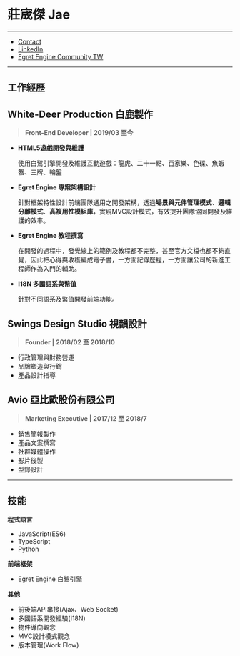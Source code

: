 # 莊宬傑 Jae
----

- [Contact](utopia.jae@gmail.com)
- [LinkedIn](https://tw.linkedin.com/in/utopia-jae)
- [Egret Engine Community TW](https://www.facebook.com/groups/egret.community.tw)


----
## 工作經歷

## White-Deer Production 白鹿製作
> **Front-End Developer | 2019/03 至今**

- **HTML5遊戲開發與維護**

    使用白鷺引擎開發及維護互動遊戲：龍虎、二十一點、百家樂、色碟、魚蝦蟹、三牌、輪盤


- **Egret Engine 專案架構設計**

    針對框架特性設計前端團隊通用之開發架構，透過**場景與元件管理模式**、**邏輯分離模式**、**高複用性模組庫**，實現MVC設計模式，有效提升團隊協同開發及維護的效率。

- **Egret Engine 教程撰寫**

    在開發的過程中，發覺線上的範例及教程都不完整，甚至官方文檔也都不夠直覺，因此把心得與收穫編成電子書，一方面記錄歷程，一方面讓公司的新進工程師作為入門的輔助。
    
- **I18N 多國語系與幣值**

    針對不同語系及幣值開發前端功能。


## Swings Design Studio 視韻設計
> **Founder | 2018/02 至 2018/10**

- 行政管理與財務營運
- 品牌塑造與行銷
- 產品設計指導

## Avio 亞比歐股份有限公司
> **Marketing Executive | 2017/12 至 2018/7**

- 銷售簡報製作
- 產品文案撰寫
- 社群媒體操作
- 影片後製
- 型錄設計

----
## 技能

**程式語言**
- JavaScript(ES6)
- TypeScript
- Python

**前端框架**
- Egret Engine 白鷺引擎

**其他**
- 前後端API串接(Ajax、Web Socket)
- 多國語系開發經驗(I18N)
- 物件導向觀念
- MVC設計模式觀念
- 版本管理(Work Flow)
